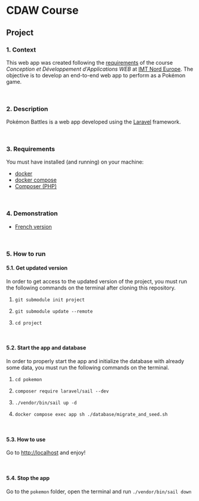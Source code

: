 # CDAW Course
## Project
### 1. Context
This web app was created following the [requirements](https://ceri-num.gitbook.io/uv-cdaw/infos/projet-pokemon) of the course _Conception et Développement d'Applications WEB_ at [IMT Nord Europe](https://imt-nord-europe.fr/en/). The objective is to develop an end-to-end web app to perform as a Pokémon game.

<br>

### 2. Description
Pokémon Battles is a web app developed using the [Laravel](https://laravel.com/) framework.

<br>

### 3. Requirements
You must have installed (and running) on your machine:
- [docker](https://docs.docker.com/get-docker/)
- [docker compose](https://docs.docker.com/compose/install/)
- [Composer (PHP)](https://getcomposer.org/download/)

<br>

### 4. Demonstration
- [French version]()

<br>

### 5. How to run
#### 5.1. Get updated version
In order to get access to the updated version of the project, you must run the following commands on the terminal after cloning this repository.

1) `git submodule init project`

2) `git submodule update --remote`

3) `cd project`

<br>

#### 5.2. Start the app and database
In order to properly start the app and initialize the database with already some data, you must run the following commands on the terminal.

1) `cd pokemon`

2) `composer require laravel/sail --dev`

3) `./vendor/bin/sail up -d`

4) `docker compose exec app sh ./database/migrate_and_seed.sh`

<br>

#### 5.3. How to use
Go to [http://localhost](http://localhost) and enjoy! 

<br>

#### 5.4. Stop the app
Go to the `pokemon` folder, open the terminal and run `./vendor/bin/sail down`
